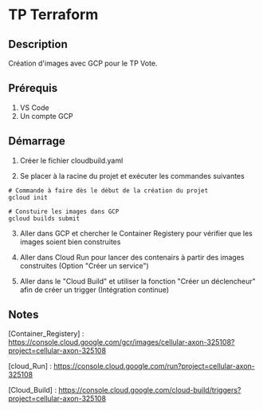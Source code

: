 # TP Terraform

## Description
Création d'images avec GCP pour le TP Vote.

## Prérequis
1. VS Code
2. Un compte GCP


## Démarrage

1. Créer le fichier cloudbuild.yaml

2. Se placer à la racine du projet et exécuter les commandes suivantes

``` shell
# Commande à faire dès le début de la création du projet
gcloud init

# Constuire les images dans GCP
gcloud builds submit

```

3. Aller dans GCP et chercher le Container Registery pour vérifier que les images soient bien construites

4. Aller dans Cloud Run pour lancer des contenairs à partir des images construites (Option "Créer un service")

5. Aller dans le "Cloud Build" et utiliser la fonction "Créer un déclencheur" afin de créer un trigger (Intégration continue)


## Notes
[Container_Registery] : https://console.cloud.google.com/gcr/images/cellular-axon-325108?project=cellular-axon-325108

[cloud_Run] : https://console.cloud.google.com/run?project=cellular-axon-325108

[Cloud_Build] : https://console.cloud.google.com/cloud-build/triggers?project=cellular-axon-325108




